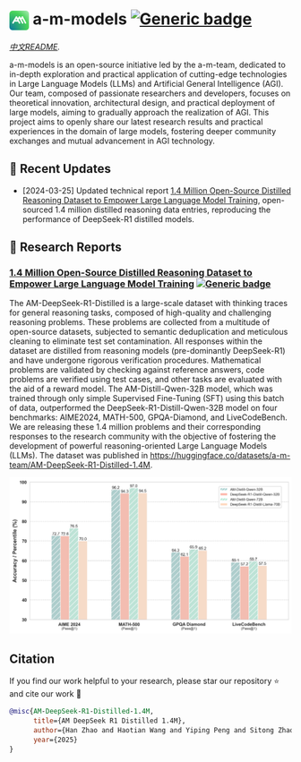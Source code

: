 # <img src="assets/am_logo.png" style="vertical-align: middle; width: 35px;"> a-m-models [![Generic badge](https://img.shields.io/badge/🤗-am%20team-green.svg)](https://huggingface.co/a-m-team)

*[中文README](README.md).*

a-m-models is an open-source initiative led by the a-m-team, dedicated to in-depth exploration and practical application of cutting-edge technologies in Large Language Models (LLMs) and Artificial General Intelligence (AGI). Our team, composed of passionate researchers and developers, focuses on theoretical innovation, architectural design, and practical deployment of large models, aiming to gradually approach the realization of AGI. This project aims to openly share our latest research results and practical experiences in the domain of large models, fostering deeper community exchanges and mutual advancement in AGI technology.

## 🔄 Recent Updates

* [2024-03-25] Updated technical report [1.4 Million Open-Source Distilled Reasoning Dataset to Empower Large Language Model Training](https://github.com/a-m-team/a-m-models/blob/main/docs/AM-DeepSeek-R1-Distilled-Dataset.pdf), open-sourced 1.4 million distilled reasoning data entries, reproducing the performance of DeepSeek-R1 distilled models.


## 📑 Research Reports

### [1.4 Million Open-Source Distilled Reasoning Dataset to Empower Large Language Model Training](https://github.com/a-m-team/a-m-models/blob/main/docs/AM-DeepSeek-R1-Distilled-Dataset.pdf) [![Generic badge](https://img.shields.io/badge/🤗-1.4M-green.svg)](https://huggingface.co/datasets/a-m-team/AM-DeepSeek-R1-Distilled-1.4M)

The AM-DeepSeek-R1-Distilled is a large-scale dataset with thinking traces for general reasoning tasks, composed of high-quality and challenging reasoning problems. These problems are collected from a multitude of open-source datasets, subjected to semantic deduplication and meticulous cleaning to eliminate test set contamination. All responses within the dataset are distilled from reasoning models (pre-dominantly DeepSeek-R1) and have undergone rigorous verification procedures. Mathematical problems are validated by checking against reference answers, code problems are verified using test cases, and other tasks are evaluated with the aid of a reward model. The AM-Distill-Qwen-32B model, which was trained through only simple Supervised Fine-Tuning (SFT) using this batch of data, outperformed the DeepSeek-R1-Distill-Qwen-32B model on four benchmarks: AIME2024, MATH-500, GPQA-Diamond, and LiveCodeBench. We are releasing these 1.4 million problems and their corresponding responses to the research community with the objective of fostering the development of powerful reasoning-oriented Large Language Models (LLMs). The dataset was published in <https://huggingface.co/datasets/a-m-team/AM-DeepSeek-R1-Distilled-1.4M>. 

![alt text](assets/AM-DeepSeek-R1-Distilled.jpeg)

## Citation

If you find our work helpful to your research, please star our repository :star: and cite our work :pencil:

```BibTeX
@misc{AM-DeepSeek-R1-Distilled-1.4M,
      title={AM DeepSeek R1 Distilled 1.4M}, 
      author={Han Zhao and Haotian Wang and Yiping Peng and Sitong Zhao and Xiaoyu Tian and Shuaiting Chen and Yunjie Ji and Xiangang Li},
      year={2025}
}
```
